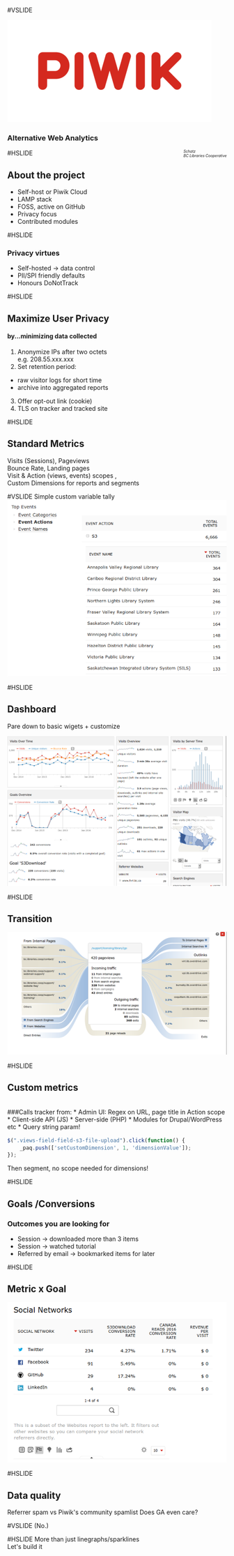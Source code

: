 #VSLIDE

![Image-Absolute](assets/piwik.png)
### Alternative Web Analytics

<span style="font-size: 0.6em; font-style: italic; float: right;">Schatz
<br>BC Libraries Cooperative</span>

#HSLIDE
## About the project
- Self-host or Piwik Cloud
- LAMP stack
- FOSS, active on GitHub
- Privacy focus
- Contributed modules

#HSLIDE
### Privacy virtues
- Self-hosted -> data control
- PII/SPI friendly defaults
- Honours DoNotTrack

#HSLIDE
## Maximize User Privacy
#### by...minimizing data collected
1. Anonymize IPs after two octets 
<br> e.g. 208.55.xxx.xxx
2. Set retention period:
  * raw visitor logs for short time
  * archive into aggregated reports
3. Offer opt-out link (cookie)
4. TLS on tracker and tracked site

#HSLIDE
## Standard Metrics
Visits (Sessions), Pageviews<br>
Bounce Rate, Landing pages
<br>
Visit & Action (views, events) scopes ,
<br>
Custom Dimensions for reports and segments

#VSLIDE
Simple custom variable tally
![Image-Absolute](assets/s3byorgtally.png)

#HSLIDE
## Dashboard
Pare down to basic wigets + customize

![Image-Absolute](assets/dashboard.png)

#HSLIDE
## Transition
![Image-Absolute](assets/transition.png)

#HSLIDE
## Custom metrics
<br>
###Calls tracker from:
* Admin UI: Regex on URL, page title in Action scope
* Client-side API (JS)
* Server-side (PHP)
  * Modules for Drupal/WordPress etc
* Query string param!

```JavaScript
$(".views-field-field-s3-file-upload").click(function() {
	_paq.push(['setCustomDimension', 1, 'dimensionValue']);
});
```
Then segment, no scope needed for dimensions!

#HSLIDE
## Goals /Conversions
### Outcomes you are looking for
* Session -> downloaded more than 3 items
* Session -> watched tutorial
* Referred by email -> bookmarked items for later

#HSLIDE
## Metric x Goal
![Image-Absolute](assets/socialreferrals.png)


#HSLIDE
## Data quality
Referrer spam
vs Piwik's community spamlist
Does GA even care?

#VSLIDE
(No.)

#HSLIDE
More than just linegraphs/sparklines<br>
Let's build it
